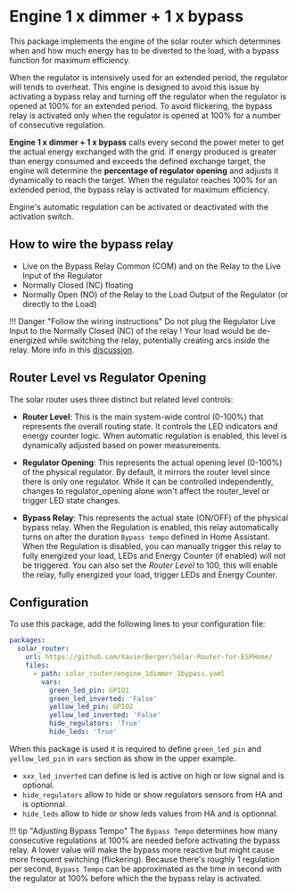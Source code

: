 # Engine 1 x dimmer + 1 x bypass

This package implements the engine of the solar router which determines when and how much energy has to be diverted to the load, with a bypass function for maximum efficiency.

When the regulator is intensively used for an extended period, the regulator will tends to overheat. This engine is designed to avoid this issue by activating a bypass relay and turning off the regulator when the regulator is opened at 100% for an extended period. To avoid flickering, the bypass relay is activated only when the regulator is opened at 100% for a number of consecutive regulation.

**Engine 1 x dimmer + 1 x bypass** calls every second the power meter to get the actual energy exchanged with the grid. If energy produced is greater than energy consumed and exceeds the defined exchange target, the engine will determine the **percentage of regulator opening** and adjusts it dynamically to reach the target. When the regulator reaches 100% for an extended period, the bypass relay is activated for maximum efficiency.

Engine's automatic regulation can be activated or deactivated with the activation switch.

## How to wire the bypass relay

- Live on the Bypass Relay Common (COM) and on the Relay to the Live Input of the Regulator
- Normally Closed (NC) floating
- Normally Open (NO) of the Relay to the Load Output of the Regulator (or directly to the Load)

!!! Danger "Follow the wiring instructions"
    Do not plug the Regulator Live Input to the Normally Closed (NC) of the relay ! Your load would be de-energized while switching the relay, potentially creating arcs inside the relay.
    More info in this [discussion](https://github.com/XavierBerger/Solar-Router-for-ESPHome/pull/51#issuecomment-2625724543).

## Router Level vs Regulator Opening

The solar router uses three distinct but related level controls:

- **Router Level**: This is the main system-wide control (0-100%) that represents the overall routing state. It controls the LED indicators and energy counter logic. When automatic regulation is enabled, this level is dynamically adjusted based on power measurements.

- **Regulator Opening**: This represents the actual opening level (0-100%) of the physical regulator. By default, it mirrors the router level since there is only one regulator. While it can be controlled independently, changes to regulator_opening alone won't affect the router_level or trigger LED state changes.

- **Bypass Relay**: This represents the actual state (ON/OFF) of the physical bypass relay. When the Regulation is enabled, this relay automatically turns on after the duration `Bypass tempo` defined in Home Assistant. When the Regulation is disabled, you can manually trigger this relay to fully energized your load, LEDs and Energy Counter (if enabled) will not be triggered. You can also set the *Router Level* to 100, this will enable the relay, fully energized your load, trigger LEDs and Energy Counter.

## Configuration

To use this package, add the following lines to your configuration file:

```yaml linenums="1"
packages:
  solar_router:
    url: https://github.com/XavierBerger/Solar-Router-for-ESPHome/
    files:
      - path: solar_router/engine_1dimmer_1bypass.yaml
        vars:
          green_led_pin: GPIO1
          green_led_inverted: 'False'
          yellow_led_pin: GPIO2
          yellow_led_inverted: 'False'
          hide_regulators: 'True'
          hide_leds: 'True'
```

When this package is used it is required to define `green_led_pin` and `yellow_led_pin` in `vars` section as show in the upper example.
* `xxx_led_inverted` can define is led is active on high or low signal and is optional.
* `hide_regulators` allow to hide or show regulators sensors from HA and is optionnal.
* `hide_leds` allow to hide or show leds values from HA and is optionnal.

!!! tip "Adjusting Bypass Tempo"
    The `Bypass Tempo` determines how many consecutive regulations at 100% are needed before activating the bypass relay. A lower value will make the bypass more reactive but might cause more frequent switching (flickering). Because there's roughly 1 regulation per second, `Bypass Tempo` can be approximated as the time in second with the regulator at 100% before which the the bypass relay is activated.